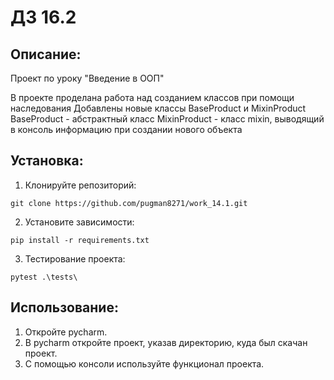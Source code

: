 # ДЗ 16.2

## Описание:

Проект по уроку "Введение в ООП"

В проекте проделана работа над созданием классов при помощи наследования
Добавлены новые классы BaseProduct и MixinProduct
BaseProduct - абстрактный класс
MixinProduct - класс mixin, выводящий в консоль информацию при создании нового объекта 



## Установка:

1. Клонируйте репозиторий:
```
git clone https://github.com/pugman8271/work_14.1.git
```
2. Установите зависимости:
```
pip install -r requirements.txt
```
3. Тестирование проекта:
```
pytest .\tests\  
```
## Использование:

1. Откройте pycharm.
2. В pycharm откройте проект, указав директорию, куда был скачан проект.
3. С помощью консоли используйте функционал проекта.